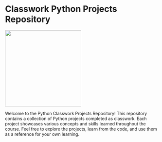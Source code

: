 # Classwork Python Projects Repository

<img src="https://www.python.org/static/community_logos/python-logo-master-v3-TM.png" width="250">

Welcome to the Python Classwork Projects Repository! This repository contains a collection of Python projects completed as classwork. Each project showcases various concepts and skills learned throughout the course. Feel free to explore the projects, learn from the code, and use them as a reference for your own learning.
